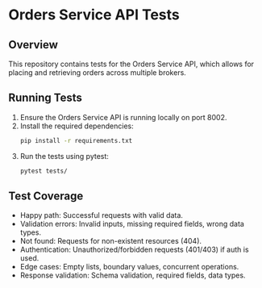 # Orders Service API Tests

## Overview
This repository contains tests for the Orders Service API, which allows for placing and retrieving orders across multiple brokers.

## Running Tests
1. Ensure the Orders Service API is running locally on port 8002.
2. Install the required dependencies:
   ```bash
   pip install -r requirements.txt
   ```
3. Run the tests using pytest:
   ```bash
   pytest tests/
   ```

## Test Coverage
- Happy path: Successful requests with valid data.
- Validation errors: Invalid inputs, missing required fields, wrong data types.
- Not found: Requests for non-existent resources (404).
- Authentication: Unauthorized/forbidden requests (401/403) if auth is used.
- Edge cases: Empty lists, boundary values, concurrent operations.
- Response validation: Schema validation, required fields, data types.